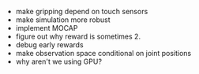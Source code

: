 * make gripping depend on touch sensors
* make simulation more robust
* implement MOCAP
* figure out why reward is sometimes 2.
* debug early rewards
* make observation space conditional on joint positions
* why aren't we using GPU?
